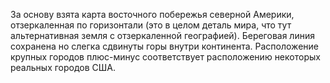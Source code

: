 За основу взята карта восточного побережья северной Америки, отзеркаленная по горизонтали (это в целом деталь мира, что тут альтернативная земля с отзеркаленной географией). Береговая линия сохранена но слегка сдвинуты горы внутри континента. Расположение крупных городов плюс-минус соответствует расположению некоторых реальных городов США.

